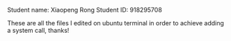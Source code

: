 Student name: Xiaopeng Rong 
Student ID: 918295708

These are all the files I edited on ubuntu terminal in order to achieve adding a system call, thanks!
